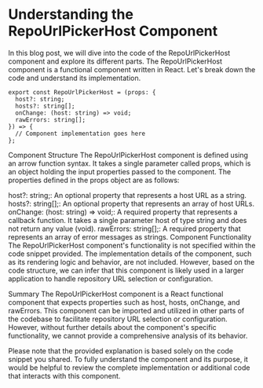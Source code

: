 # Understanding the RepoUrlPickerHost Component
In this blog post, we will dive into the code of the RepoUrlPickerHost component and explore its different parts. The RepoUrlPickerHost component is a functional component written in React. Let's break down the code and understand its implementation.

```
export const RepoUrlPickerHost = (props: {
  host?: string;
  hosts?: string[];
  onChange: (host: string) => void;
  rawErrors: string[];
}) => {
  // Component implementation goes here
};
```

Component Structure
The RepoUrlPickerHost component is defined using an arrow function syntax. It takes a single parameter called props, which is an object holding the input properties passed to the component. The properties defined in the props object are as follows:

host?: string;: An optional property that represents a host URL as a string.
hosts?: string[];: An optional property that represents an array of host URLs.
onChange: (host: string) => void;: A required property that represents a callback function. It takes a single parameter host of type string and does not return any value (void).
rawErrors: string[];: A required property that represents an array of error messages as strings.
Component Functionality
The RepoUrlPickerHost component's functionality is not specified within the code snippet provided. The implementation details of the component, such as its rendering logic and behavior, are not included. However, based on the code structure, we can infer that this component is likely used in a larger application to handle repository URL selection or configuration.

Summary
The RepoUrlPickerHost component is a React functional component that expects properties such as host, hosts, onChange, and rawErrors. This component can be imported and utilized in other parts of the codebase to facilitate repository URL selection or configuration. However, without further details about the component's specific functionality, we cannot provide a comprehensive analysis of its behavior.

Please note that the provided explanation is based solely on the code snippet you shared. To fully understand the component and its purpose, it would be helpful to review the complete implementation or additional code that interacts with this component.
